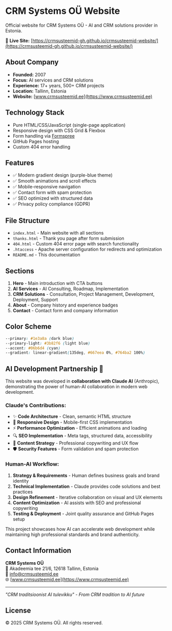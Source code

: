 # CRM Systems OÜ Website

Official website for CRM Systems OÜ - AI and CRM solutions provider in Estonia.

🚀 **Live Site:** [https://crmsusteemid-gh.github.io/crmsusteemid-website/](https://crmsusteemid-gh.github.io/crmsusteemid-website/)

## About Company
- **Founded:** 2007
- **Focus:** AI services and CRM solutions
- **Experience:** 17+ years, 500+ CRM projects
- **Location:** Tallinn, Estonia
- **Website:** [www.crmsusteemid.ee](https://www.crmsusteemid.ee)

## Technology Stack
- Pure HTML/CSS/JavaScript (single-page application)
- Responsive design with CSS Grid & Flexbox
- Form handling via [Formspree](https://formspree.io)
- GitHub Pages hosting
- Custom 404 error handling

## Features
- ✅ Modern gradient design (purple-blue theme)
- ✅ Smooth animations and scroll effects
- ✅ Mobile-responsive navigation
- ✅ Contact form with spam protection
- ✅ SEO optimized with structured data
- ✅ Privacy policy compliance (GDPR)

## File Structure
- `index.html` - Main website with all sections
- `thanks.html` - Thank you page after form submission  
- `404.html` - Custom 404 error page with search functionality
- `.htaccess` - Apache server configuration for redirects and optimization
- `README.md` - This documentation

## Sections
1. **Hero** - Main introduction with CTA buttons
2. **AI Services** - AI Consulting, Roadmap, Implementation
3. **CRM Solutions** - Consultation, Project Management, Development, Deployment, Support
4. **About** - Company history and experience badges
5. **Contact** - Contact form and company information

## Color Scheme
```css
--primary: #1e3a8a (dark blue)
--primary-light: #3b82f6 (light blue)
--accent: #06b6d4 (cyan)
--gradient: linear-gradient(135deg, #667eea 0%, #764ba2 100%)
```

## AI Development Partnership 🤖

This website was developed in **collaboration with Claude AI** (Anthropic), demonstrating the power of human-AI collaboration in modern web development.

### Claude's Contributions:
- ✨ **Code Architecture** - Clean, semantic HTML structure
- 🎨 **Responsive Design** - Mobile-first CSS implementation
- ⚡ **Performance Optimization** - Efficient animations and loading
- 🔍 **SEO Implementation** - Meta tags, structured data, accessibility
- 📝 **Content Strategy** - Professional copywriting and UX flow
- 🛡️ **Security Features** - Form validation and spam protection

### Human-AI Workflow:
1. **Strategy & Requirements** - Human defines business goals and brand identity
2. **Technical Implementation** - Claude provides code solutions and best practices
3. **Design Refinement** - Iterative collaboration on visual and UX elements
4. **Content Optimization** - AI assists with SEO and professional copywriting
5. **Testing & Deployment** - Joint quality assurance and GitHub Pages setup

This project showcases how AI can accelerate web development while maintaining high professional standards and brand authenticity.

## Contact Information

**CRM Systems OÜ**  
📍 Akadeemia tee 21/6, 12618 Tallinn, Estonia  
📧 info@crmsusteemid.ee  
🌐 [www.crmsusteemid.ee](https://www.crmsusteemid.ee)

---

*"CRM traditsioonist AI tulevikku" - From CRM tradition to AI future*

## License

© 2025 CRM Systems OÜ. All rights reserved.
